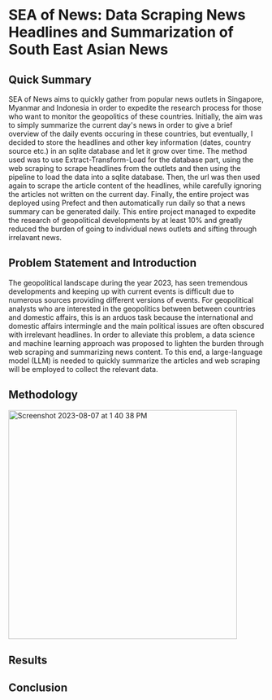 # SEA of News: Data Scraping News Headlines and Summarization of South East Asian News

## Quick Summary
SEA of News aims to quickly gather from popular news outlets in Singapore, Myanmar and Indonesia in order to expedite the research process for those who want to monitor the geopolitics of these countries. Initially, the aim was to simply summarize the current day's news in order to give a brief overview of the daily events occuring in these countries, but eventually, I decided to store the headlines and other key information (dates, country source etc.) in an sqlite database and let it grow over time. The method used was to use Extract-Transform-Load for the database part, using the web scraping to scrape headlines from the outlets and then using the pipeline to load the data into a sqlite database. Then, the url was then used again to scrape the article content of the headlines, while carefully ignoring the articles not written on the current day. Finally, the entire project was deployed using Prefect and then automatically run daily so that a news summary can be generated daily. This entire project managed to expedite the research of geopolitical developments by at least 10% and greatly reduced the burden of going to individual news outlets and sifting through irrelavant news.

## Problem Statement and Introduction
The geopolitical landscape during the year 2023, has seen tremendous developments and keeping up with current events is difficult due to numerous sources providing different versions of events. For geopolitical analysts who are interested in the geopolitics between between countries and domestic affairs, this is an arduos task because the international and domestic affairs intermingle and the main political issues are often obscured with irrelevant headlines. In order to alleviate this problem, a data science and machine learning approach was proposed to lighten the burden through web scraping and summarizing news content. To this end, a large-language model (LLM) is needed to quickly summarize the articles and web scraping will be employed to collect the relevant data.

## Methodology
<img width="450" alt="Screenshot 2023-08-07 at 1 40 38 PM" src="https://github.com/ChrisDemSas/Machine-Learning-Projects/assets/93426725/fa7939c7-f6ec-4b12-849c-42d570f804b9">


## Results

## Conclusion
